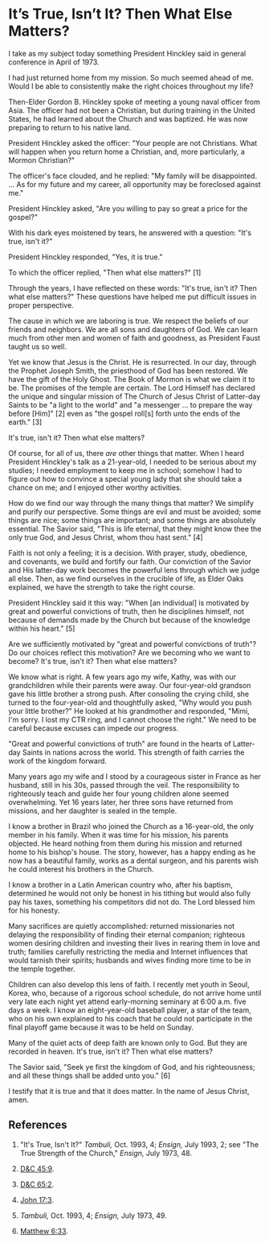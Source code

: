 # It’s True, Isn’t It? Then What Else Matters?

I take as my subject today something President Hinckley said in general
conference in April of 1973.

I had just returned home from my mission. So much seemed ahead of me. Would I
be able to consistently make the right choices throughout my life?

Then-Elder Gordon B. Hinckley spoke of meeting a young naval officer from
Asia. The officer had not been a Christian, but during training in the United
States, he had learned about the Church and was baptized. He was now preparing
to return to his native land.

President Hinckley asked the officer: "Your people are not Christians. What
will happen when you return home a Christian, and, more particularly, a Mormon
Christian?"

The officer's face clouded, and he replied: "My family will be disappointed. ...
As for my future and my career, all opportunity may be foreclosed against me."

President Hinckley asked, "Are you willing to pay so great a price for the
gospel?"

With his dark eyes moistened by tears, he answered with a question: "It's
true, isn't it?"

President Hinckley responded, "Yes, it is true."

To which the officer replied, "Then what else matters?" [1]

Through the years, I have reflected on these words: "It's true, isn't it? Then
what else matters?" These questions have helped me put difficult issues in
proper perspective.

The cause in which we are laboring is true. We respect the beliefs of our
friends and neighbors. We are all sons and daughters of God. We can learn much
from other men and women of faith and goodness, as President Faust taught us
so well.

Yet we know that Jesus is the Christ. He is resurrected. In our day, through
the Prophet Joseph Smith, the priesthood of God has been restored. We have the
gift of the Holy Ghost. The Book of Mormon is what we claim it to be. The
promises of the temple are certain. The Lord Himself has declared the unique
and singular mission of The Church of Jesus Christ of Latter-day Saints to be
"a light to the world" and "a messenger ... to prepare the way before [Him]" [2]
even as "the gospel roll[s] forth unto the ends of the earth." [3]

It's true, isn't it? Then what else matters?

Of course, for all of us, there _are_ other things that matter. When I heard
President Hinckley's talk as a 21-year-old, I needed to be serious about my
studies; I needed employment to keep me in school; somehow I had to figure out
how to convince a special young lady that she should take a chance on me; and
I enjoyed other worthy activities.

How do we find our way through the many things that matter? We simplify and
purify our perspective. Some things are evil and must be avoided; some things
are nice; some things are important; and some things are absolutely essential.
The Savior said, "This is life eternal, that they might know thee the only
true God, and Jesus Christ, whom thou hast sent." [4]

Faith is not only a feeling; it is a decision. With prayer, study, obedience,
and covenants, we build and fortify our faith. Our conviction of the Savior
and His latter-day work becomes the powerful lens through which we judge all
else. Then, as we find ourselves in the crucible of life, as Elder Oaks
explained, we have the strength to take the right course.

President Hinckley said it this way: "When [an individual] is motivated by
great and powerful convictions of truth, then he disciplines himself, not
because of demands made by the Church but because of the knowledge within his
heart." [5]

Are we sufficiently motivated by "great and powerful convictions of truth"? Do
our choices reflect this motivation? Are we becoming who we want to become?
It's true, isn't it? Then what else matters?

We know what is right. A few years ago my wife, Kathy, was with our
grandchildren while their parents were away. Our four-year-old grandson gave
his little brother a strong push. After consoling the crying child, she turned
to the four-year-old and thoughtfully asked, "Why would you push your little
brother?" He looked at his grandmother and responded, "Mimi, I'm sorry. I lost
my CTR ring, and I cannot choose the right." We need to be careful because
excuses can impede our progress.

"Great and powerful convictions of truth" are found in the hearts of Latter-
day Saints in nations across the world. This strength of faith carries the
work of the kingdom forward.

Many years ago my wife and I stood by a courageous sister in France as her
husband, still in his 30s, passed through the veil. The responsibility to
righteously teach and guide her four young children alone seemed overwhelming.
Yet 16 years later, her three sons have returned from missions, and her
daughter is sealed in the temple.

I know a brother in Brazil who joined the Church as a 16-year-old, the only
member in his family. When it was time for his mission, his parents objected.
He heard nothing from them during his mission and returned home to his
bishop's house. The story, however, has a happy ending as he now has a
beautiful family, works as a dental surgeon, and his parents wish he could
interest his brothers in the Church.

I know a brother in a Latin American country who, after his baptism,
determined he would not only be honest in his tithing but would also fully pay
his taxes, something his competitors did not do. The Lord blessed him for his
honesty.

Many sacrifices are quietly accomplished: returned missionaries not delaying
the responsibility of finding their eternal companion; righteous women
desiring children and investing their lives in rearing them in love and truth;
families carefully restricting the media and Internet influences that would
tarnish their spirits; husbands and wives finding more time to be in the
temple together.

Children can also develop this lens of faith. I recently met youth in Seoul,
Korea, who, because of a rigorous school schedule, do not arrive home until
very late each night yet attend early-morning seminary at 6:00 a.m. five days
a week. I know an eight-year-old baseball player, a star of the team, who on
his own explained to his coach that he could not participate in the final
playoff game because it was to be held on Sunday.

Many of the quiet acts of deep faith are known only to God. But they are
recorded in heaven. It's true, isn't it? Then what else matters?

The Savior said, "Seek ye first the kingdom of God, and his righteousness; and
all these things shall be added unto you." [6]

I testify that it is true and that it does matter. In the name of Jesus
Christ, amen.

## References

  1.  "It's True, Isn't It?" _Tambuli,_ Oct. 1993, 4; _Ensign,_ July 1993, 2; see "The True Strength of the Church," _Ensign,_ July 1973, 48.

  2.   [D&amp;C 45:9](https://www.lds.org/scriptures/dc-testament/dc/45.9?lang=eng#8).

  3.   [D&amp;C 65:2](https://www.lds.org/scriptures/dc-testament/dc/65.2?lang=eng#1).

  4.   [John 17:3](https://www.lds.org/scriptures/nt/john/17.3?lang=eng#2).

  5.   _Tambuli,_ Oct. 1993, 4; _Ensign,_ July 1973, 49.

  6.   [Matthew 6:33](https://www.lds.org/scriptures/nt/matt/6.33?lang=eng#32).

